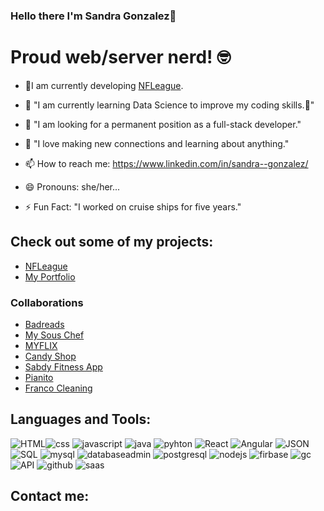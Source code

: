 ### Hello there I'm Sandra Gonzalez👋

# Proud web/server nerd! 🤓


<!--
**sandyjtech/sandyjtech** is a ✨ _special_ ✨ repository because its `README.md` (this file) appears on your GitHub profile.

-->
- 🔭I am currently developing [NFLeague](https://github.com/sandyjtech/fleague).

- 🌱 "I am currently learning Data Science to improve my coding skills.👯"

- 🤔 "I am looking for a permanent position as a full-stack developer."

- 💬 "I love making new connections and learning about anything."

- 📫 How to reach me: https://www.linkedin.com/in/sandra--gonzalez/

- 😄 Pronouns: she/her...

- ⚡ Fun Fact: "I worked on cruise ships for five years."

## Check out some of my projects:
- [NFLeague](https://github.com/sandyjtech/fleague)
- [My Portfolio](https://github.com/sandyjtech/sandra-gonzalez)
### Collaborations
- [Badreads](https://sandyjtech.github.io/badreads/)
- [My Sous Chef](https://github.com/sandyjtech/my-sous-chef)
- [MYFLIX](https://sandyjime21.github.io/MYFLIX/)
- [Candy Shop](https://sandyjime21.github.io/Candy-Shop/)
- [Sabdy Fitness App](https://sabdyfitness.com/)
- [Pianito](https://sandyjime21.github.io/Pianito/)
- [Franco Cleaning](https://sandyjime21.github.io/Franco-Cleaning/)

## Languages and Tools:
![HTML](https://img.icons8.com/?size=48&id=20909&format=png)![css](https://img.icons8.com/?size=48&id=21278&format=png) ![javascript](https://img.icons8.com/?size=48&id=108784&format=png) ![java](https://img.icons8.com/?size=48&id=13679&format=png) ![pyhton](https://img.icons8.com/?size=48&id=13441&format=png) ![React](https://img.icons8.com/?size=48&id=123603&format=png) ![Angular](https://img.icons8.com/?size=48&id=71257&format=png) ![JSON](https://img.icons8.com/?size=48&id=114474&format=png) ![SQL](https://img.icons8.com/?size=48&id=13406&format=png) ![mysql](https://img.icons8.com/?size=48&id=qGUfLiYi1bRN&format=png) ![databaseadmin](https://img.icons8.com/?size=48&id=11963&format=png) ![postgresql](https://img.icons8.com/?size=48&id=38561&format=png) ![nodejs](https://img.icons8.com/?size=48&id=54087&format=png) ![firbase](https://img.icons8.com/?size=48&id=62452&format=png) ![gc](https://img.icons8.com/?size=48&id=WHRLQdbEXQ16&format=png) ![API](https://img.icons8.com/?size=48&id=21896&format=png) ![github](https://img.icons8.com/?size=48&id=20906&format=png) ![saas](https://img.icons8.com/?size=48&id=QBqFNfPPB2Kx&format=png) ![]() ![]() ![]() ![]() ![]() ![]()![]() ![]() ![]() ![]()![]()
## Contact me:
<i class="fab fa-html5"></i> <i class="fab fa-css3"></i> <i class="fab fa-js"></i>

